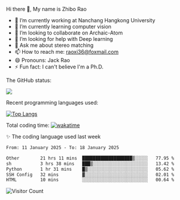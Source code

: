 Hi there 👋, My name is Zhibo Rao
- 🔭 I’m currently working at Nanchang Hangkong University
- 🌱 I’m currently learning computer vision
- 👯 I’m looking to collaborate on Archaic-Atom
- 🤔 I’m looking for help with Deep learning
- 💬 Ask me about stereo matching
- 📫 How to reach me: raoxi36@foxmail.com
- 😄 Pronouns: Jack Rao
- ⚡ Fun fact: I can't believe I'm a Ph.D.

The GitHub status:

![](https://github-readme-stats.vercel.app/api?username=ZhiboRao)

Recent programming languages used:

[![Top Langs](https://github-readme-stats.vercel.app/api/top-langs/?username=ZhiboRao&layout=compact)](https://github.com/anuraghazra/github-readme-stats)

Total coding time: [![wakatime](https://wakatime.com/badge/user/51ec5ec7-4742-4243-9eea-732ade32c0b7.svg)](https://wakatime.com/@51ec5ec7-4742-4243-9eea-732ade32c0b7)

✨ The coding language used last week 
<!--START_SECTION:waka-->

```txt
From: 11 January 2025 - To: 18 January 2025

Other        21 hrs 11 mins  ███████████████████▒░░░░░   77.95 %
sh           3 hrs 38 mins   ███▒░░░░░░░░░░░░░░░░░░░░░   13.42 %
Python       1 hr 31 mins    █▒░░░░░░░░░░░░░░░░░░░░░░░   05.62 %
SSH Config   32 mins         ▓░░░░░░░░░░░░░░░░░░░░░░░░   02.01 %
HTML         10 mins         ░░░░░░░░░░░░░░░░░░░░░░░░░   00.64 %
```

<!--END_SECTION:waka-->

![Visitor Count](https://profile-counter.glitch.me/Raohaocheng/count.svg)
